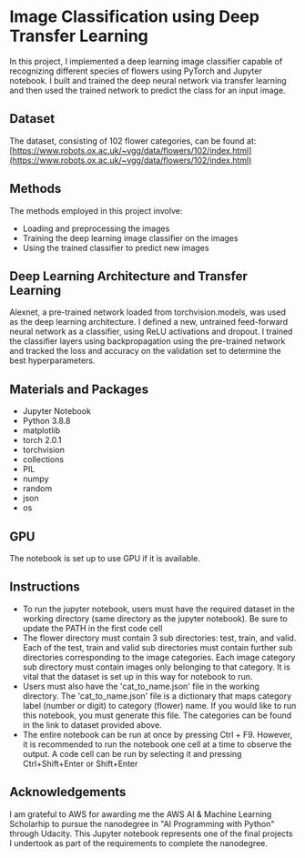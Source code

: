 # Image Classification using Deep Transfer Learning

In this project, I implemented a deep learning image classifier capable of recognizing different species of flowers using PyTorch and Jupyter notebook. I built and trained the deep neural network via transfer learning and then used the trained network to predict the class for an input image.

## Dataset

The dataset, consisting of 102 flower categories, can be found at: 
[https://www.robots.ox.ac.uk/~vgg/data/flowers/102/index.html](https://www.robots.ox.ac.uk/~vgg/data/flowers/102/index.html)

## Methods

The methods employed in this project involve:
* Loading and preprocessing the images
* Training the deep learning image classifier on the images
* Using the trained classifier to predict new images

## Deep Learning Architecture and Transfer Learning

Alexnet, a pre-trained network loaded from torchvision.models, was used as the deep learning architecture. I defined a new, untrained feed-forward neural network as a classifier, using ReLU activations and dropout. I trained the classifier layers using backpropagation using the pre-trained network and tracked the loss and accuracy on the validation set to determine the best hyperparameters. 

## Materials and Packages

* Jupyter Notebook
* Python 3.8.8
* matplotlib
* torch 2.0.1
* torchvision
* collections
* PIL
* numpy
* random
* json
* os

## GPU

The notebook is set up to use GPU if it is available.

## Instructions 

* To run the jupyter notebook, users must have the required dataset in the working directory (same directory as the jupyter notebook). Be sure to update the PATH in the first code cell
* The flower directory must contain 3 sub directories: test, train, and valid. Each of the test, train and valid sub directories must contain further sub directories corresponding to the image categories. Each image category sub directory must contain images only belonging to that category. It is vital that the dataset is set up in this way for notebook to run.
* Users must also have the 'cat_to_name.json' file in the working directory. The 'cat_to_name.json' file is a dictionary that maps category label (number or digit) to category (flower) name. If you would like to run this notebook, you must generate this file. The categories can be found in the link to dataset provided above.
* The entire notebook can be run at once by pressing Ctrl + F9. However, it is recommended to run the notebook one cell at a time to observe the output. A code cell can be run by selecting it and pressing Ctrl+Shift+Enter or Shift+Enter

## Acknowledgements

I am grateful to AWS for awarding me the AWS AI & Machine Learning Scholarhip to pursue the nanodegree in "AI Programming with Python" through Udacity. This Jupyter notebook represents one of the final projects I undertook as part of the requirements to complete the nanodegree.